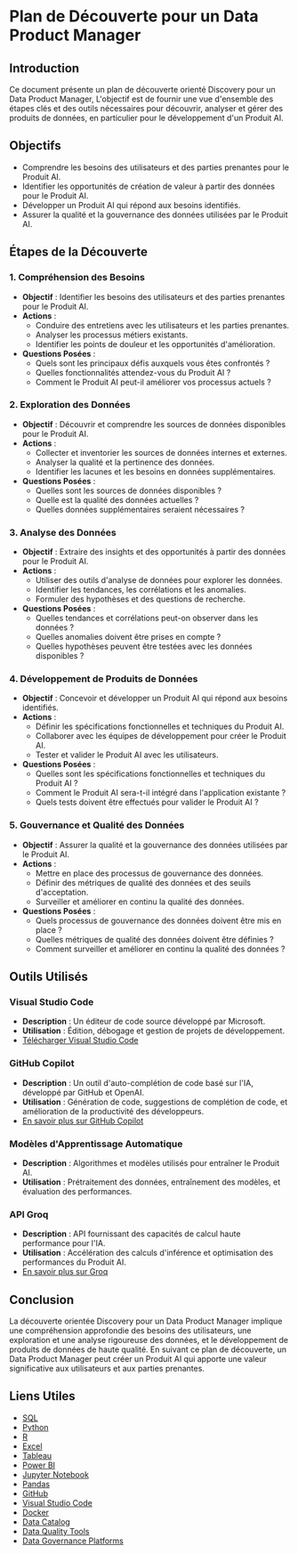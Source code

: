 # Plan de Découverte pour un Data Product Manager

## Introduction

Ce document présente un plan de découverte orienté Discovery pour un Data Product Manager, L'objectif est de fournir une vue d'ensemble des étapes clés et des outils nécessaires pour découvrir, analyser et gérer des produits de données, en particulier pour le développement d'un Produit  AI.

## Objectifs

- Comprendre les besoins des utilisateurs et des parties prenantes pour le Produit AI.
- Identifier les opportunités de création de valeur à partir des données pour le Produit AI.
- Développer un Produit AI qui répond aux besoins identifiés.
- Assurer la qualité et la gouvernance des données utilisées par le Produit AI.

## Étapes de la Découverte

### 1. Compréhension des Besoins

- **Objectif** : Identifier les besoins des utilisateurs et des parties prenantes pour le Produit AI.
- **Actions** :
  - Conduire des entretiens avec les utilisateurs et les parties prenantes.
  - Analyser les processus métiers existants.
  - Identifier les points de douleur et les opportunités d'amélioration.
- **Questions Posées** :
  - Quels sont les principaux défis auxquels vous êtes confrontés ?
  - Quelles fonctionnalités attendez-vous du Produit AI ?
  - Comment le Produit AI peut-il améliorer vos processus actuels ?

### 2. Exploration des Données

- **Objectif** : Découvrir et comprendre les sources de données disponibles pour le Produit AI.
- **Actions** :
  - Collecter et inventorier les sources de données internes et externes.
  - Analyser la qualité et la pertinence des données.
  - Identifier les lacunes et les besoins en données supplémentaires.
- **Questions Posées** :
  - Quelles sont les sources de données disponibles ?
  - Quelle est la qualité des données actuelles ?
  - Quelles données supplémentaires seraient nécessaires ?

### 3. Analyse des Données

- **Objectif** : Extraire des insights et des opportunités à partir des données pour le Produit AI.
- **Actions** :
  - Utiliser des outils d'analyse de données pour explorer les données.
  - Identifier les tendances, les corrélations et les anomalies.
  - Formuler des hypothèses et des questions de recherche.
- **Questions Posées** :
  - Quelles tendances et corrélations peut-on observer dans les données ?
  - Quelles anomalies doivent être prises en compte ?
  - Quelles hypothèses peuvent être testées avec les données disponibles ?

### 4. Développement de Produits de Données

- **Objectif** : Concevoir et développer un Produit AI qui répond aux besoins identifiés.
- **Actions** :
  - Définir les spécifications fonctionnelles et techniques du Produit AI.
  - Collaborer avec les équipes de développement pour créer le Produit AI.
  - Tester et valider le Produit AI avec les utilisateurs.
- **Questions Posées** :
  - Quelles sont les spécifications fonctionnelles et techniques du Produit AI ?
  - Comment le Produit AI sera-t-il intégré dans l'application existante ?
  - Quels tests doivent être effectués pour valider le Produit AI ?

### 5. Gouvernance et Qualité des Données

- **Objectif** : Assurer la qualité et la gouvernance des données utilisées par le Produit AI.
- **Actions** :
  - Mettre en place des processus de gouvernance des données.
  - Définir des métriques de qualité des données et des seuils d'acceptation.
  - Surveiller et améliorer en continu la qualité des données.
- **Questions Posées** :
  - Quels processus de gouvernance des données doivent être mis en place ?
  - Quelles métriques de qualité des données doivent être définies ?
  - Comment surveiller et améliorer en continu la qualité des données ?

## Outils Utilisés

### Visual Studio Code

- **Description** : Un éditeur de code source développé par Microsoft.
- **Utilisation** : Édition, débogage et gestion de projets de développement.
- [Télécharger Visual Studio Code](https://code.visualstudio.com/)

### GitHub Copilot

- **Description** : Un outil d'auto-complétion de code basé sur l'IA, développé par GitHub et OpenAI.
- **Utilisation** : Génération de code, suggestions de complétion de code, et amélioration de la productivité des développeurs.
- [En savoir plus sur GitHub Copilot](https://github.com/features/copilot)

### Modèles d'Apprentissage Automatique

- **Description** : Algorithmes et modèles utilisés pour entraîner le Produit AI.
- **Utilisation** : Prétraitement des données, entraînement des modèles, et évaluation des performances.

### API Groq

- **Description** : API fournissant des capacités de calcul haute performance pour l'IA.
- **Utilisation** : Accélération des calculs d'inférence et optimisation des performances du Produit AI.
- [En savoir plus sur Groq](https://groq.com/)

## Conclusion

La découverte orientée Discovery pour un Data Product Manager implique une compréhension approfondie des besoins des utilisateurs, une exploration et une analyse rigoureuse des données, et le développement de produits de données de haute qualité. En suivant ce plan de découverte, un Data Product Manager peut créer un Produit AI qui apporte une valeur significative aux utilisateurs et aux parties prenantes.

## Liens Utiles

- [SQL](https://www.w3schools.com/sql/)
- [Python](https://www.python.org/)
- [R](https://www.r-project.org/)
- [Excel](https://www.microsoft.com/en-us/microsoft-365/excel)
- [Tableau](https://www.tableau.com/)
- [Power BI](https://powerbi.microsoft.com/)
- [Jupyter Notebook](https://jupyter.org/)
- [Pandas](https://pandas.pydata.org/)
- [GitHub](https://github.com/)
- [Visual Studio Code](https://code.visualstudio.com/)
- [Docker](https://www.docker.com/)
- [Data Catalog](https://www.alation.com/data-catalog/)
- [Data Quality Tools](https://www.informatica.com/products/data-quality.html)
- [Data Governance Platforms](https://www.collibra.com/)
